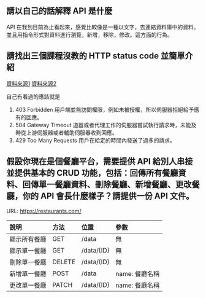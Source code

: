 ## 請以自己的話解釋 API 是什麼

API 在我到目前為止看起來，感覺比較像是一種以文字，去連結資料庫中的資料。並且用指令形式對資料進行瀏覽，新增，移除，修改。這方面的行為。

## 請找出三個課程沒教的 HTTP status code 並簡單介紹

[資料來源1](https://developer.mozilla.org/zh-TW/docs/Web/HTTP/Status)
[資料來源2](https://zh.wikipedia.org/wiki/HTTP%E7%8A%B6%E6%80%81%E7%A0%81)

自己有看過的應該就是
1. 403 Forbidden 用戶端並無訪問權限，例如未被授權，所以伺服器拒絕給予應有的回應。
2. 504 Gateway Timeout 道器或者代理工作的伺服器嘗試執行請求時，未能及時從上游伺服器或者輔助伺服器收到回應。
3. 429 Too Many Requests 用戶在給定的時間內發送了過多的請求。

## 假設你現在是個餐廳平台，需要提供 API 給別人串接並提供基本的 CRUD 功能，包括：回傳所有餐廳資料、回傳單一餐廳資料、刪除餐廳、新增餐廳、更改餐廳，你的 API 會長什麼樣子？請提供一份 API 文件。


URL: https://restaurants.com/

| 說明        | 方法    |    位置    |     參數     |
| :---------  | :----  | :----------| :----------  |
| 顯示所有餐廳 |  GET   |   /data    |      無      |
| 顯示單一餐廳 |  GET   | /data/{ID} |      無      |
| 刪除單一餐廳 | DELETE | /data/{ID} |      無      |
| 新增單一餐廳 |  POST  |   /data    | name: 餐廳名稱|
| 更改單一餐廳 | PATCH  | /data/{ID} | name: 餐廳名稱|
